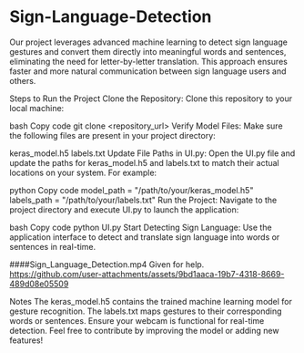 # Sign-Language-Detection
Our project leverages advanced machine learning to detect sign language gestures and convert them directly into meaningful words and sentences, eliminating the need for letter-by-letter translation. This approach ensures faster and more natural communication between sign language users and others.

Steps to Run the Project
Clone the Repository:
Clone this repository to your local machine:

bash
Copy code
git clone <repository_url>
Verify Model Files:
Make sure the following files are present in your project directory:

keras_model.h5
labels.txt
Update File Paths in UI.py:
Open the UI.py file and update the paths for keras_model.h5 and labels.txt to match their actual locations on your system. For example:

python
Copy code
model_path = "/path/to/your/keras_model.h5"
labels_path = "/path/to/your/labels.txt"
Run the Project:
Navigate to the project directory and execute UI.py to launch the application:

bash
Copy code
python UI.py
Start Detecting Sign Language:
Use the application interface to detect and translate sign language into words or sentences in real-time.

####Sign_Language_Detection.mp4 Given for help.
https://github.com/user-attachments/assets/9bd1aaca-19b7-4318-8669-489d08e05509

Notes
The keras_model.h5 contains the trained machine learning model for gesture recognition.
The labels.txt maps gestures to their corresponding words or sentences.
Ensure your webcam is functional for real-time detection.
Feel free to contribute by improving the model or adding new features!
